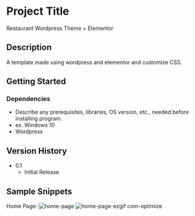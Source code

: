 # Project Title

Restaurant Wordpress Theme + Elementor

## Description

A template made using wordpress and elementor and customize CSS. 

## Getting Started

### Dependencies

* Describe any prerequisites, libraries, OS version, etc., needed before installing program.
* ex. Windows 10
* Wordpress

## Version History

* 0.1
    * Initial Release

## Sample Snippets

Home Page: 
![home-page](https://github.com/user-attachments/assets/0fc96eee-1d4a-4c6c-aa5f-09d810c6dbd4)
![home-page-ezgif com-optimize](https://github.com/user-attachments/assets/b69888fd-0a73-4d06-94e5-a9fca4895a24)
